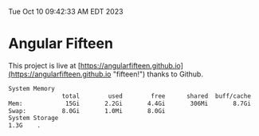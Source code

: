 Tue Oct 10 09:42:33 AM EDT 2023

# Angular Fifteen


This project is live at [https://angularfifteen.github.io](https://angularfifteen.github.io "fifteen!") thanks to Github.

```bash
System Memory
               total        used        free      shared  buff/cache   available
Mem:            15Gi       2.2Gi       4.4Gi       306Mi       8.7Gi        12Gi
Swap:          8.0Gi       1.0Mi       8.0Gi
System Storage
1.3G	.
